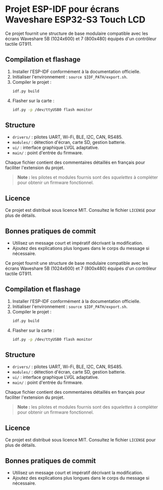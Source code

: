 # Projet ESP-IDF pour écrans Waveshare ESP32-S3 Touch LCD

Ce projet fournit une structure de base modulaire compatible avec les écrans Waveshare 5B (1024x600) et 7 (800x480) équipés d'un contrôleur tactile GT911.

## Compilation et flashage

1. Installer l'ESP-IDF conformément à la documentation officielle.
2. Initialiser l'environnement : `source $IDF_PATH/export.sh`.
3. Compiler le projet :
   ```bash
   idf.py build
   ```
4. Flasher sur la carte :
   ```bash
   idf.py -p /dev/ttyUSB0 flash monitor
   ```

## Structure

- `drivers/` : pilotes UART, Wi-Fi, BLE, I2C, CAN, RS485.
- `modules/` : détection d'écran, carte SD, gestion batterie.
- `ui/` : interface graphique LVGL adaptative.
- `main/` : point d'entrée du firmware.

Chaque fichier contient des commentaires détaillés en français pour faciliter l'extension du projet.

> **Note :** les pilotes et modules fournis sont des *squelettes* à compléter pour obtenir un firmware fonctionnel.

## Licence

Ce projet est distribué sous licence MIT. Consultez le fichier `LICENSE` pour plus de détails.

## Bonnes pratiques de commit

- Utilisez un message court et impératif décrivant la modification.
- Ajoutez des explications plus longues dans le corps du message si nécessaire.

Ce projet fournit une structure de base modulaire compatible avec les écrans Waveshare 5B (1024x600) et 7 (800x480) équipés d'un contrôleur tactile GT911.

## Compilation et flashage

1. Installer l'ESP-IDF conformément à la documentation officielle.
2. Initialiser l'environnement : `source $IDF_PATH/export.sh`.
3. Compiler le projet :
   ```bash
   idf.py build
   ```
4. Flasher sur la carte :
   ```bash
   idf.py -p /dev/ttyUSB0 flash monitor
   ```

## Structure

- `drivers/` : pilotes UART, Wi-Fi, BLE, I2C, CAN, RS485.
- `modules/` : détection d'écran, carte SD, gestion batterie.
- `ui/` : interface graphique LVGL adaptative.
- `main/` : point d'entrée du firmware.

Chaque fichier contient des commentaires détaillés en français pour faciliter l'extension du projet.


> **Note :** les pilotes et modules fournis sont des *squelettes* à compléter pour obtenir un firmware fonctionnel.

## Licence

Ce projet est distribué sous licence MIT. Consultez le fichier `LICENSE` pour plus de détails.

## Bonnes pratiques de commit

- Utilisez un message court et impératif décrivant la modification.
- Ajoutez des explications plus longues dans le corps du message si nécessaire.
